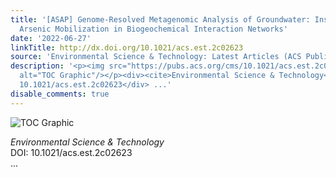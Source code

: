 ```yaml
---
title: '[ASAP] Genome-Resolved Metagenomic Analysis of Groundwater: Insights into
  Arsenic Mobilization in Biogeochemical Interaction Networks'
date: '2022-06-27'
linkTitle: http://dx.doi.org/10.1021/acs.est.2c02623
source: 'Environmental Science & Technology: Latest Articles (ACS Publications)'
description: '<p><img src="https://pubs.acs.org/cms/10.1021/acs.est.2c02623/asset/images/medium/es2c02623_0008.gif"
  alt="TOC Graphic"/></p><div><cite>Environmental Science & Technology</cite></div><div>DOI:
  10.1021/acs.est.2c02623</div> ...'
disable_comments: true
---
```

<p><img src="https://pubs.acs.org/cms/10.1021/acs.est.2c02623/asset/images/medium/es2c02623_0008.gif" alt="TOC Graphic"/></p><div><cite>Environmental Science & Technology</cite></div><div>DOI: 10.1021/acs.est.2c02623</div> ...